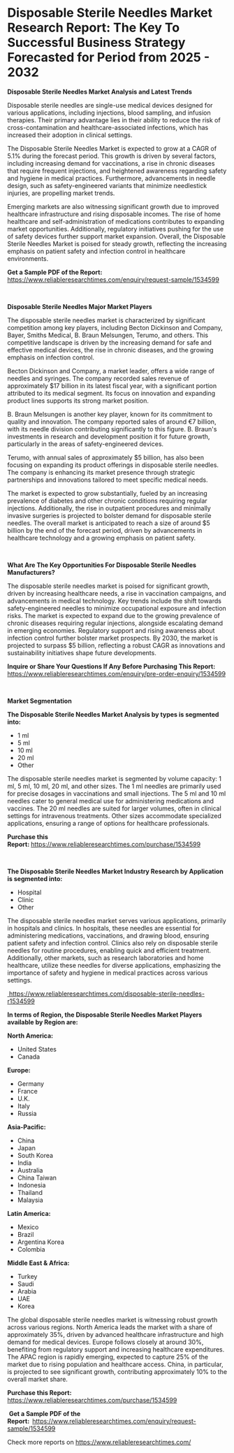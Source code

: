 <p><h1>Disposable Sterile Needles Market Research Report: The Key To Successful Business Strategy Forecasted for Period from 2025 - 2032</h1></p><p><strong>Disposable Sterile Needles Market Analysis and Latest Trends</strong></p>
<p><p>Disposable sterile needles are single-use medical devices designed for various applications, including injections, blood sampling, and infusion therapies. Their primary advantage lies in their ability to reduce the risk of cross-contamination and healthcare-associated infections, which has increased their adoption in clinical settings. </p><p>The Disposable Sterile Needles Market is expected to grow at a CAGR of 5.1% during the forecast period. This growth is driven by several factors, including increasing demand for vaccinations, a rise in chronic diseases that require frequent injections, and heightened awareness regarding safety and hygiene in medical practices. Furthermore, advancements in needle design, such as safety-engineered variants that minimize needlestick injuries, are propelling market trends.</p><p>Emerging markets are also witnessing significant growth due to improved healthcare infrastructure and rising disposable incomes. The rise of home healthcare and self-administration of medications contributes to expanding market opportunities. Additionally, regulatory initiatives pushing for the use of safety devices further support market expansion. Overall, the Disposable Sterile Needles Market is poised for steady growth, reflecting the increasing emphasis on patient safety and infection control in healthcare environments.</p></p>
<p><strong>Get a Sample PDF of the Report:&nbsp;</strong> <a href="https://www.reliableresearchtimes.com/enquiry/request-sample/1534599?utm_campaign=3047&utm_medium=2&utm_source=Github&utm_content=ia&utm_term=05032025&utm_id=disposable-sterile-needles">https://www.reliableresearchtimes.com/enquiry/request-sample/1534599</a></p>
<p>&nbsp;</p>
<p><strong>Disposable Sterile Needles Major Market Players</strong></p>
<p><p>The disposable sterile needles market is characterized by significant competition among key players, including Becton Dickinson and Company, Bayer, Smiths Medical, B. Braun Melsungen, Terumo, and others. This competitive landscape is driven by the increasing demand for safe and effective medical devices, the rise in chronic diseases, and the growing emphasis on infection control.</p><p>Becton Dickinson and Company, a market leader, offers a wide range of needles and syringes. The company recorded sales revenue of approximately $17 billion in its latest fiscal year, with a significant portion attributed to its medical segment. Its focus on innovation and expanding product lines supports its strong market position.</p><p>B. Braun Melsungen is another key player, known for its commitment to quality and innovation. The company reported sales of around €7 billion, with its needle division contributing significantly to this figure. B. Braun's investments in research and development position it for future growth, particularly in the areas of safety-engineered devices.</p><p>Terumo, with annual sales of approximately $5 billion, has also been focusing on expanding its product offerings in disposable sterile needles. The company is enhancing its market presence through strategic partnerships and innovations tailored to meet specific medical needs.</p><p>The market is expected to grow substantially, fueled by an increasing prevalence of diabetes and other chronic conditions requiring regular injections. Additionally, the rise in outpatient procedures and minimally invasive surgeries is projected to bolster demand for disposable sterile needles. The overall market is anticipated to reach a size of around $5 billion by the end of the forecast period, driven by advancements in healthcare technology and a growing emphasis on patient safety.</p></p>
<p>&nbsp;</p>
<p><strong>What Are The Key Opportunities For Disposable Sterile Needles Manufacturers?</strong></p>
<p><p>The disposable sterile needles market is poised for significant growth, driven by increasing healthcare needs, a rise in vaccination campaigns, and advancements in medical technology. Key trends include the shift towards safety-engineered needles to minimize occupational exposure and infection risks. The market is expected to expand due to the growing prevalence of chronic diseases requiring regular injections, alongside escalating demand in emerging economies. Regulatory support and rising awareness about infection control further bolster market prospects. By 2030, the market is projected to surpass $5 billion, reflecting a robust CAGR as innovations and sustainability initiatives shape future developments.</p></p>
<p><strong>Inquire or Share Your Questions If Any Before Purchasing This Report:</strong> <a href="https://www.reliableresearchtimes.com/enquiry/pre-order-enquiry/1534599?utm_campaign=3047&utm_medium=2&utm_source=Github&utm_content=ia&utm_term=05032025&utm_id=disposable-sterile-needles">https://www.reliableresearchtimes.com/enquiry/pre-order-enquiry/1534599</a></p>
<p>&nbsp;</p>
<p><strong>Market Segmentation</strong></p>
<p><strong>The Disposable Sterile Needles Market Analysis by types is segmented into:</strong></p>
<p><ul><li>1 ml</li><li>5 ml</li><li>10 ml</li><li>20 ml</li><li>Other</li></ul></p>
<p><p>The disposable sterile needles market is segmented by volume capacity: 1 ml, 5 ml, 10 ml, 20 ml, and other sizes. The 1 ml needles are primarily used for precise dosages in vaccinations and small injections. The 5 ml and 10 ml needles cater to general medical use for administering medications and vaccines. The 20 ml needles are suited for larger volumes, often in clinical settings for intravenous treatments. Other sizes accommodate specialized applications, ensuring a range of options for healthcare professionals.</p></p>
<p><strong>Purchase this Report:&nbsp;</strong><a href="https://www.reliableresearchtimes.com/purchase/1534599?utm_campaign=3047&utm_medium=2&utm_source=Github&utm_content=ia&utm_term=05032025&utm_id=disposable-sterile-needles">https://www.reliableresearchtimes.com/purchase/1534599</a></p>
<p>&nbsp;</p>
<p><strong>The Disposable Sterile Needles Market Industry Research by Application is segmented into:</strong></p>
<p><ul><li>Hospital</li><li>Clinic</li><li>Other</li></ul></p>
<p><p>The disposable sterile needles market serves various applications, primarily in hospitals and clinics. In hospitals, these needles are essential for administering medications, vaccinations, and drawing blood, ensuring patient safety and infection control. Clinics also rely on disposable sterile needles for routine procedures, enabling quick and efficient treatment. Additionally, other markets, such as research laboratories and home healthcare, utilize these needles for diverse applications, emphasizing the importance of safety and hygiene in medical practices across various settings.</p></p>
<p><a href="https://www.reliableresearchtimes.com/disposable-sterile-needles-r1534599?utm_campaign=3047&utm_medium=2&utm_source=Github&utm_content=ia&utm_term=05032025&utm_id=disposable-sterile-needles">&nbsp;https://www.reliableresearchtimes.com/disposable-sterile-needles-r1534599</a></p>
<p><strong>In terms of Region, the Disposable Sterile Needles Market Players available by Region are:</strong></p>
<p>
    <p> <strong> North America: </strong>
        <ul>
            <li>United States</li>
            <li>Canada</li>
        </ul>
        </p> 
    <p> <strong> Europe: </strong>
        <ul>
            <li>Germany</li>
            <li>France</li>
            <li>U.K.</li>
            <li>Italy</li>
            <li>Russia</li>
        </ul>
        </p> 
    <p> <strong> Asia-Pacific: </strong>
        <ul>
            <li>China</li>
            <li>Japan</li>
            <li>South Korea</li>
            <li>India</li>
            <li>Australia</li>
            <li>China Taiwan</li>
            <li>Indonesia</li>
            <li>Thailand</li>
            <li>Malaysia</li>
        </ul>
        </p> 
    <p> <strong> Latin America: </strong>
        <ul>
            <li>Mexico</li>
            <li>Brazil</li>
            <li>Argentina Korea</li>
            <li>Colombia</li>
        </ul>
        </p> 
    <p> <strong> Middle East & Africa: </strong>
        <ul>
            <li>Turkey</li>
            <li>Saudi</li>
            <li>Arabia</li>
            <li>UAE</li>
            <li>Korea</li>
        </ul>
    </p>
    </p>
<p><p>The global disposable sterile needles market is witnessing robust growth across various regions. North America leads the market with a share of approximately 35%, driven by advanced healthcare infrastructure and high demand for medical devices. Europe follows closely at around 30%, benefiting from regulatory support and increasing healthcare expenditures. The APAC region is rapidly emerging, expected to capture 25% of the market due to rising population and healthcare access. China, in particular, is projected to see significant growth, contributing approximately 10% to the overall market share.</p></p>
<p><strong>Purchase this Report: </strong><a href="https://www.reliableresearchtimes.com/purchase/1534599?utm_campaign=3047&utm_medium=2&utm_source=Github&utm_content=ia&utm_term=05032025&utm_id=disposable-sterile-needles">https://www.reliableresearchtimes.com/purchase/1534599</a></p>
<p>&nbsp;<strong>Get a Sample PDF of the Report:&nbsp;&nbsp;</strong><a href="https://www.reliableresearchtimes.com/enquiry/request-sample/1534599?utm_campaign=3047&utm_medium=2&utm_source=Github&utm_content=ia&utm_term=05032025&utm_id=disposable-sterile-needles">https://www.reliableresearchtimes.com/enquiry/request-sample/1534599</a></p>
<p><strong></strong></p>
<p>Check more reports on <a href="https://www.reliableresearchtimes.com/?utm_campaign=3047&utm_medium=2&utm_source=Github&utm_content=ia&utm_term=05032025&utm_id=disposable-sterile-needles">https://www.reliableresearchtimes.com/</a></p>
